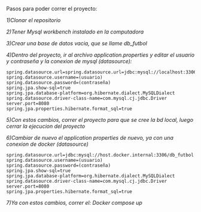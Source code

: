 Pasos para poder correr el proyecto:

*1)Clonar el repositorio*

*2)Tener Mysql workbench instalado en la computadora*

*3)Crear una base de datos vacia, que se llame db_futbol*

*4)Dentro del proyecto, ir al archivo application.properties y editar el usuario y contraseña y la conexion de mysql (datasource):*

    spring.datasource.url=spring.datasource.url=jdbc:mysql://localhost:3306/db_futbol
    spring.datasource.username=(usuario)
    spring.datasource.password=(contraseña)
    spring.jpa.show-sql=true
    spring.jpa.database-platform=org.hibernate.dialect.MySQLDialect
    spring.datasource.driver-class-name=com.mysql.cj.jdbc.Driver
    server.port=8080
    spring.jpa.properties.hibernate.format_sql=true

*5)Con estos cambios, correr el proyecto para que se cree la bd local, luego cerrar la ejecucion del proyecto*

*6)Cambiar de nuevo el application properties de nuevo, ya con una conexion de docker (datasource)*

    spring.datasource.url=jdbc:mysql://host.docker.internal:3306/db_futbol
    spring.datasource.username=(usuario)
    spring.datasource.password=(contraseña)
    spring.jpa.show-sql=true
    spring.jpa.database-platform=org.hibernate.dialect.MySQLDialect
    spring.datasource.driver-class-name=com.mysql.cj.jdbc.Driver
    server.port=8080
    spring.jpa.properties.hibernate.format_sql=true

*7)Ya con estos cambios, correr el: Docker compose up*
